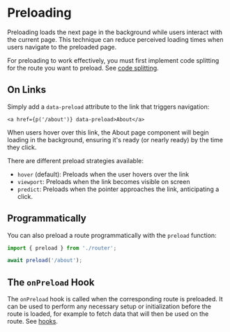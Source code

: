 # Preloading

Preloading loads the next page in the background while users interact with the current page. This technique can reduce perceived loading times when users navigate to the preloaded page.

For preloading to work effectively, you must first implement code splitting for the route you want to preload. See [code splitting](./code-splitting.md).

## On Links

Simply add a `data-preload` attribute to the link that triggers navigation:

```svelte
<a href={p('/about')} data-preload>About</a>
```

When users hover over this link, the About page component will begin loading in the background, ensuring it's ready (or nearly ready) by the time they click.

There are different preload strategies available:

- `hover` (default): Preloads when the user hovers over the link
- `viewport`: Preloads when the link becomes visible on screen
- `predict`: Preloads when the pointer approaches the link, anticipating a click.

## Programmatically

You can also preload a route programmatically with the `preload` function:

```ts
import { preload } from './router';

await preload('/about');
```

## The `onPreload` Hook

The `onPreload` hook is called when the corresponding route is preloaded. It can be used to perform any necessary setup or initialization before the route is loaded, for example to fetch data that will then be used on the route. See [hooks](./hooks).
